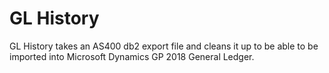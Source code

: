 # GL History
GL History takes an AS400 db2 export file and cleans it up to be able to be imported into Microsoft Dynamics GP 2018 General Ledger.
